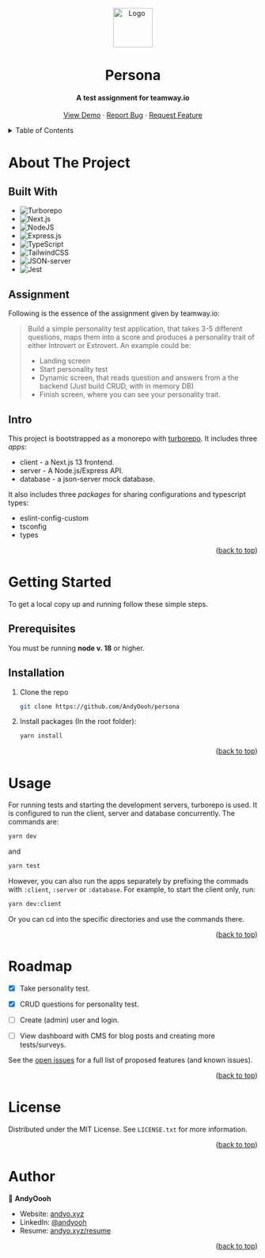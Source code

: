 <!-- Improved compatibility of back to top link: See: https://github.com/othneildrew/Best-README-Template/pull/73 -->
<a name="readme-top"></a>


<!-- PROJECT LOGO -->
<div align="center">

<img src="https://user-images.githubusercontent.com/60953822/210187142-107019aa-38a6-4e65-9268-f61b76e578d4.png" alt="Logo" width="80" height="80">

<h1>Persona</h3>
<h4>A test assignment for teamway.io</h4>
  <p>
    <a href="https://github.com/AndyOooh/repo_name">View Demo</a>
    ·
    <a href="https://github.com/AndyOooh/repo_name/issues">Report Bug</a>
    ·
    <a href="https://github.com/AndyOooh/repo_name/issues">Request Feature</a>
  </p>
</div>



<!-- TABLE OF CONTENTS -->
<details>
  <summary>Table of Contents</summary>
  <ol>
    <li>
      <a href="#about-the-project">About The Project</a>
      <ul>
        <li><a href="#built-with">Built With</a></li>
      </ul>
    </li>
    <li>
      <a href="#getting-started">Getting Started</a>
      <ul>
        <li><a href="#prerequisites">Prerequisites</a></li>
        <li><a href="#installation">Installation</a></li>
      </ul>
    </li>
    <li><a href="#usage">Usage</a></li>
    <li><a href="#roadmap">Roadmap</a></li>
    <li><a href="#contributing">Contributing</a></li>
    <li><a href="#license">License</a></li>
    <li><a href="#contact">Contact</a></li>
    <li><a href="#acknowledgments">Acknowledgments</a></li>
  </ol>
</details>


<!-- ABOUT THE PROJECT -->
# About The Project

## Built With

<!-- * [![Next][Next.js]][Next-url] -->
* ![Turborepo](https://img.shields.io/static/v1?style=for-the-badge&message=Turborepo&color=9E4C96&logo=Turborepo&logoColor=FFFFFF&label=)
* ![Next.js](https://img.shields.io/static/v1?style=for-the-badge&message=Next.js&color=000000&logo=Next.js&logoColor=FFFFFF&label=)
* ![NodeJS](https://img.shields.io/badge/node.js-6DA55F?style=for-the-badge&logo=node.js&logoColor=white)
* ![Express.js](https://img.shields.io/badge/express.js-%23404d59.svg?style=for-the-badge&logo=express&logoColor=%2361DAFB)
* ![TypeScript](https://img.shields.io/badge/typescript-%23007ACC.svg?style=for-the-badge&logo=typescript&logoColor=white)
* ![TailwindCSS](https://img.shields.io/badge/tailwindcss-%2338B2AC.svg?style=for-the-badge&logo=tailwind-css&logoColor=white)
* ![JSON-server](https://img.shields.io/static/v1?style=for-the-badge&message=JSON-server&color=1E3A8A&logo=JSON&logoColor=FFFFFF&label=)
* ![Jest](https://img.shields.io/static/v1?style=for-the-badge&message=Jest&color=C21325&logo=Jest&logoColor=FFFFFF&label=)


## Assignment

Following is the essence of the assignment given by teamway.io:
> Build a simple personality test application, that takes 3-5 different questions, maps them into a score and produces a personality trait of either Introvert or Extrovert. An example could be:
 >- Landing screen
 >- Start personality test
 >- Dynamic screen, that reads question and answers from a the backend (Just build CRUD, with in memory DB)
 > - Finish screen, where you can see your personality trait.
 

## Intro

This project is bootstrapped as a monorepo with [turborepo](https://turbo.build/). It includes three *apps*:
- client - a Next.js 13 frontend.
- server - A Node.js/Express API.
- database - a json-server mock database.

It also includes three *packages* for sharing configurations and typescript types:
- eslint-config-custom
- tsconfig
- types

<p align="right">(<a href="#readme-top">back to top</a>)</p>


<!-- GETTING STARTED -->
# Getting Started

To get a local copy up and running follow these simple steps.

## Prerequisites

You must be running **node v. 18** or higher.

## Installation

1. Clone the repo
   ```sh
   git clone https://github.com/AndyOooh/persona
   ```
2. Install packages (In the root folder): 
    ```sh
    yarn install
    ```
    
<p align="right">(<a href="#readme-top">back to top</a>)</p>



<!-- USAGE EXAMPLES -->
# Usage

<!-- Use this space to show useful examples of how a project can be used. Additional screenshots, code examples and demos work well in this space. You may also link to more resources. -->

For running tests and starting the development servers, turborepo is used. It is configured to run the client, server and database concurrently. The commands are:
```sh
yarn dev
```
and
```sh
yarn test
```

However, you can also run the apps separately by prefixing the commads with `:client`, `:server` or `:database`. For example, to start the client only, run:

```sh
yarn dev:client
```
Or you can cd into the specific directories and use the commands there.

<p align="right">(<a href="#readme-top">back to top</a>)</p>


<!-- ROADMAP -->
# Roadmap

- [x] Take personality test.
- [x] CRUD questions for personality test.
- [ ] Create (admin) user and login.
- [ ] View dashboard with CMS for blog posts and creating more tests/surveys.


See the [open issues](https://github.com/AndyOooh/persona/issues) for a full list of proposed features (and known issues).

<p align="right">(<a href="#readme-top">back to top</a>)</p>


<!-- LICENSE -->
# License

Distributed under the MIT License. See `LICENSE.txt` for more information.

<p align="right">(<a href="#readme-top">back to top</a>)</p>



<!-- CONTACT -->
# Author

👤 **AndyOooh**

- Website: [andyo.xyz](https://www.andyo.xyz/)
- LinkedIn: [@andyooh](https://linkedin.com/in/andyooh)
- Resume: [andyo.xyz/resume](https://www.andyo.xyz/static/media/Andreas%20Oee%20-%20Junior%20Full%20Stack%20-%20Resume.ab537effccc087b4a020.pdf)



<p align="right">(<a href="#readme-top">back to top</a>)</p>



<!-- MARKDOWN LINKS & IMAGES -->
<!-- https://www.markdownguide.org/basic-syntax/#reference-style-links -->
[contributors-shield]: https://img.shields.io/github/contributors/AndyOooh/repo_name.svg?style=for-the-badge
[contributors-url]: https://github.com/AndyOooh/repo_name/graphs/contributors
[forks-shield]: https://img.shields.io/github/forks/AndyOooh/repo_name.svg?style=for-the-badge
[forks-url]: https://github.com/AndyOooh/repo_name/network/members
[stars-shield]: https://img.shields.io/github/stars/AndyOooh/repo_name.svg?style=for-the-badge
[stars-url]: https://github.com/AndyOooh/repo_name/stargazers
[issues-shield]: https://img.shields.io/github/issues/AndyOooh/repo_name.svg?style=for-the-badge
[issues-url]: https://github.com/AndyOooh/repo_name/issues
[license-shield]: https://img.shields.io/github/license/AndyOooh/repo_name.svg?style=for-the-badge
[license-url]: https://github.com/AndyOooh/repo_name/blob/master/LICENSE.txt
[linkedin-shield]: https://img.shields.io/badge/-LinkedIn-black.svg?style=for-the-badge&logo=linkedin&colorB=555
[linkedin-url]: https://linkedin.com/in/andreas-oee
[product-screenshot]: images/screenshot.png
[Next.js]: https://img.shields.io/badge/next.js-000000?style=for-the-badge&logo=nextdotjs13&logoColor=white
[Next-url]: https://nextjs.org/
[React.js]: https://img.shields.io/badge/React-20232A?style=for-the-badge&logo=react&logoColor=61DAFB
[React-url]: https://reactjs.org/
[Turborepo.js]: https://img.shields.io/badge/React-20232A?style=for-the-badge&logo=react&logoColor=61DAFB
[Turborepo-url]: https://reactjs.org/
[Node.js]: https://img.shields.io/badge/React-20232A?style=for-the-badge&logo=react&logoColor=61DAFB
[Node-url]: https://reactjs.org/
[Tailwind.js]: https://img.shields.io/badge/React-20232A?style=for-the-badge&logo=react&logoColor=61DAFB
[Tailwind-url]: https://reactjs.org/
